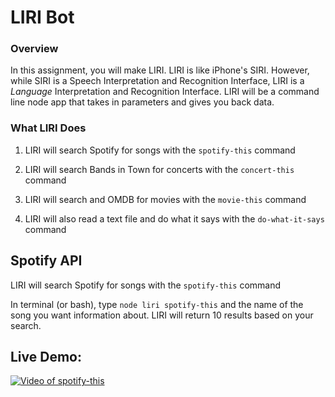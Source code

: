 # LIRI Bot

### Overview

In this assignment, you will make LIRI. LIRI is like iPhone's SIRI. However, while SIRI is a Speech Interpretation and Recognition Interface, LIRI is a _Language_ Interpretation and Recognition Interface. LIRI will be a command line node app that takes in parameters and gives you back data.

### What LIRI Does

1. LIRI will search Spotify for songs with the `spotify-this` command 

2. LIRI will search Bands in Town for concerts with the `concert-this` command

3. LIRI will search and OMDB for movies with the `movie-this` command

4. LIRI will also read a text file and do what it says with the `do-what-it-says` command

## Spotify API

LIRI will search Spotify for songs with the `spotify-this` command

In terminal (or bash), type `node liri spotify-this` and the name of the song you want information about.  LIRI will return 10 results based on your search.
## Live Demo:

[![Video of spotify-this](http://img.youtube.com/vi/5r5IN0v8IiA.jpg)](https://youtu.be/5r5IN0v8IiA "Spotify this")
